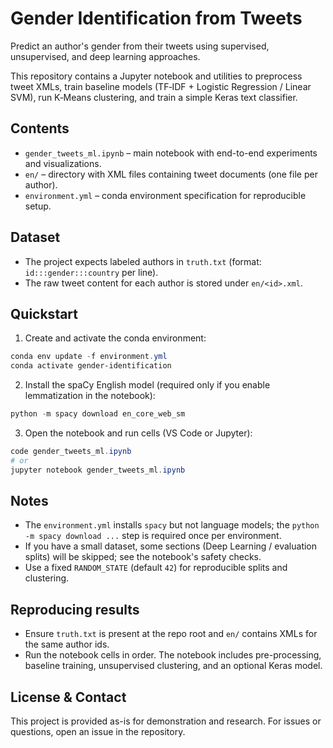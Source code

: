 # Gender Identification from Tweets

Predict an author's gender from their tweets using supervised, unsupervised, and deep learning approaches.

This repository contains a Jupyter notebook and utilities to preprocess tweet XMLs, train baseline models (TF‑IDF + Logistic Regression / Linear SVM), run K‑Means clustering, and train a simple Keras text classifier.

## Contents

- `gender_tweets_ml.ipynb` – main notebook with end-to-end experiments and visualizations.
- `en/` – directory with XML files containing tweet documents (one file per author).
- `environment.yml` – conda environment specification for reproducible setup.

## Dataset

- The project expects labeled authors in `truth.txt` (format: `id:::gender:::country` per line).
- The raw tweet content for each author is stored under `en/<id>.xml`.

## Quickstart

1. Create and activate the conda environment:

```powershell
conda env update -f environment.yml
conda activate gender-identification
```

2. Install the spaCy English model (required only if you enable lemmatization in the notebook):

```powershell
python -m spacy download en_core_web_sm
```

3. Open the notebook and run cells (VS Code or Jupyter):

```powershell
code gender_tweets_ml.ipynb
# or
jupyter notebook gender_tweets_ml.ipynb
```

## Notes

- The `environment.yml` installs `spacy` but not language models; the `python -m spacy download ...` step is required once per environment.
- If you have a small dataset, some sections (Deep Learning / evaluation splits) will be skipped; see the notebook's safety checks.
- Use a fixed `RANDOM_STATE` (default `42`) for reproducible splits and clustering.

## Reproducing results

- Ensure `truth.txt` is present at the repo root and `en/` contains XMLs for the same author ids.
- Run the notebook cells in order. The notebook includes pre-processing, baseline training, unsupervised clustering, and an optional Keras model.

## License & Contact

This project is provided as-is for demonstration and research. For issues or questions, open an issue in the repository.
